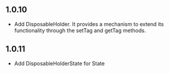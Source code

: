 ## 1.0.10

* Add DisposableHolder. It provides a mechanism to extend its functionality through the setTag and getTag methods.

## 1.0.11

* Add DisposableHolderState for State
